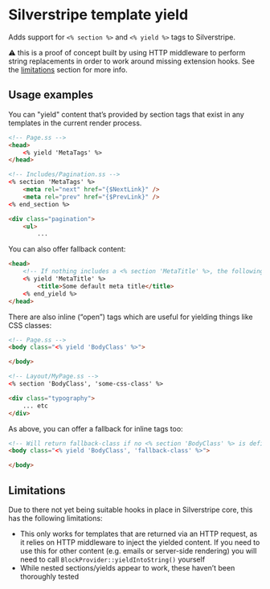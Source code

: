 # Silverstripe template yield

Adds support for `<% section %>` and `<% yield %>` tags to Silverstripe.

⚠️ this is a proof of concept built by using HTTP middleware to perform string replacements in order to work around
missing extension hooks. See the [limitations](#limitations) section for more info.

## Usage examples

You can "yield" content that’s provided by section tags that exist in any templates in the current render process.

```html
<!-- Page.ss -->
<head>
    <% yield 'MetaTags' %>
</head>

<!-- Includes/Pagination.ss -->
<% section 'MetaTags' %>
    <meta rel="next" href="{$NextLink}" />
    <meta rel="prev" href="{$PrevLink}" />
<% end_section %>

<div class="pagination">
    <ul>
        ...
```

You can also offer fallback content:

```html
<head>
    <!-- If nothing includes a <% section 'MetaTitle' %>, the following fallback will be rendered -->
    <% yield 'MetaTitle' %>
        <title>Some default meta title</title>
    <% end_yield %>
</head>
```

There are also inline (“open”) tags which are useful for yielding things like CSS classes:

```html
<!-- Page.ss -->
<body class="<% yield 'BodyClass' %>">

</body>

<!-- Layout/MyPage.ss -->
<% section 'BodyClass', 'some-css-class' %>

<div class="typography">
    ... etc
</div>
```

As above, you can offer a fallback for inline tags too:

```html
<!-- Will return fallback-class if no <% section 'BodyClass' %> is defined -->
<body class="<% yield 'BodyClass', 'fallback-class' %>">

</body>
```

## Limitations

Due to there not yet being suitable hooks in place in Silverstripe core, this has the following limitations:

- This only works for templates that are returned via an HTTP request, as it relies on HTTP middleware to inject the
yielded content. If you need to use this for other content (e.g. emails or server-side rendering) you will need to call
`BlockProvider::yieldIntoString()` yourself
- While nested sections/yields appear to work, these haven’t been thoroughly tested
